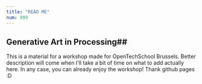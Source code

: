 ```yaml
---
title: "READ ME"
num: 999
---
```


## Generative Art in Processing##
This is a material for a workshop made for OpenTechSchool Brussels.
Better description will come when I'll take a bit of time on what to add actually here. In any case, you can already enjoy the workshop!
Thank github pages :D

